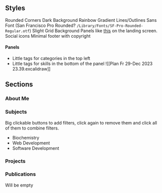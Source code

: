 ## Styles

Rounded Corners
Dark Background
Rainbow Gradient Lines/Outlines
Sans Font (San Francisco Pro Rounded? `/Library/Fonts/SF-Pro-Rounded-Regular.otf`)
Slight Grid Background
Panels like [this](https://658ef00fb4d60cc9fa2e6696--prismatic-pegasus-60e1c1.netlify.app/) on the landing screen.
Social icons
Minimal footer with copyright

#### Panels
- Little tags for categories in the top left
- Little tags for skills in the bottom of the panel
![[Plan Fr 29-Dec 2023 23.39.excalidraw]]

## Sections

### About Me

### Subjects
Big clickable buttons to add filters, click again to remove them and click all of them to combine filters.
- Biochemistry
- Web Development
- Software Development
### Projects


### Publications
Will be empty

### 